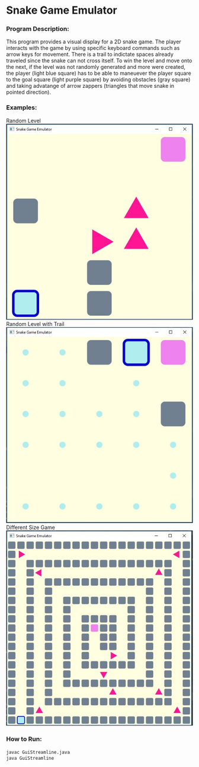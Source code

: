 # Snake Game Emulator

### Program Description: 
This program provides a visual display for a 2D snake game. The player 
interacts with the game by using specific keyboard commands such as
arrow keys for movement. There is a trail to indictate spaces already 
traveled since the snake can not cross itself. To win the level and 
move onto the next, if the level was not randomly generated and more were created, the player 
(light blue square) has to be able to maneuever the player square to 
the goal square (light purple square) by avoiding obstacles (gray square) 
and taking advatange of arrow zappers (triangles that move snake in pointed direction).

### Examples:
Random Level  
<img src="Example 1.jpg">  
Random Level with Trail  
<img src="Example 2.jpg">  
Different Size Game  
<img src="Example 3.jpg">

### How to Run:
```
javac GuiStreamline.java
java GuiStreamline
```
